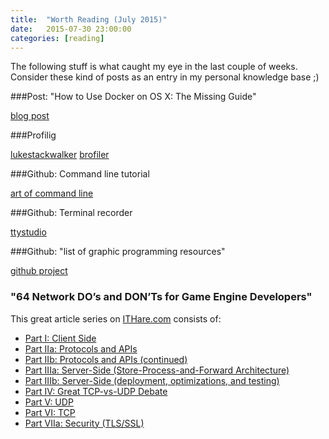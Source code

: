 ```yaml
---
title:  "Worth Reading (July 2015)"
date:   2015-07-30 23:00:00
categories: [reading]
---
```


The following stuff is what caught my eye in the last couple of weeks. Consider these kind of posts as an entry in my personal knowledge base ;)

###Post: "How to Use Docker on OS X: The Missing Guide"

[blog post](http://viget.com/extend/how-to-use-docker-on-os-x-the-missing-guide)

###Profilig

[lukestackwalker](http://lukestackwalker.sourceforge.net/)
[brofiler](http://brofiler.com/)

###Github: Command line tutorial

[art of command line](https://github.com/jlevy/the-art-of-command-line)

###Github: Terminal recorder

[ttystudio](https://github.com/chjj/ttystudio)

###Github: "list of graphic programming resources"

[github project](https://github.com/mattdesl/graphics-resources)

### "64 Network DO’s and DON’Ts for Game Engine Developers"

This great article series on [ITHare.com](http://ithare.com/) consists of:

* [Part I: Client Side](http://ithare.com/64-network-dos-and-donts-for-game-engine-developers-part-i-client-side/)
* [Part IIa: Protocols and APIs](http://ithare.com/64-network-dos-and-donts-for-game-engine-developers-part-iia-protocols-and-apis/)
* [Part IIb: Protocols and APIs (continued)](http://ithare.com/64-network-dos-and-donts-for-game-engine-developers-part-iib-protocols-and-apis-continued/)
* [Part IIIa: Server-Side (Store-Process-and-Forward Architecture)](http://ithare.com/64-network-dos-and-donts-for-game-engines-part-iiia-server-side-store-process-and-forward-architecture/)
* [Part IIIb: Server-Side (deployment, optimizations, and testing)](http://ithare.com/64-network-dos-and-donts-for-game-engines-part-iiib-server-side-deployment-optimizations-and-testing/)
* [Part IV: Great TCP-vs-UDP Debate](http://ithare.com/64-network-dos-and-donts-for-game-engines-part-iv-great-tcp-vs-udp-debate/)
* [Part V: UDP](http://ithare.com/64-network-dos-and-donts-for-game-engines-part-v-udp/)
* [Part VI: TCP](http://ithare.com/64-network-dos-and-donts-for-multi-player-game-developers-part-vi-tcp/)
* [Part VIIa: Security (TLS/SSL)](http://ithare.com/64-network-dos-and-donts-for-multi-player-game-developers-part-viia-security-tls-ssl/)